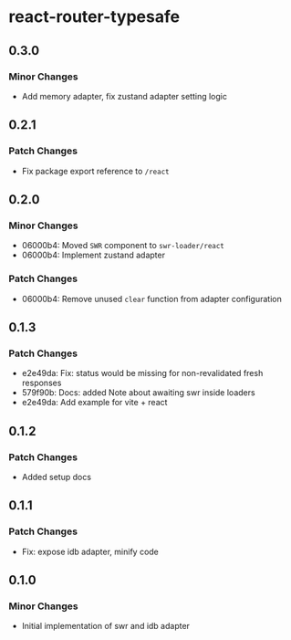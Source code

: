 # react-router-typesafe

## 0.3.0

### Minor Changes

- Add memory adapter, fix zustand adapter setting logic

## 0.2.1

### Patch Changes

- Fix package export reference to `/react`

## 0.2.0

### Minor Changes

- 06000b4: Moved `SWR` component to `swr-loader/react`
- 06000b4: Implement zustand adapter

### Patch Changes

- 06000b4: Remove unused `clear` function from adapter configuration

## 0.1.3

### Patch Changes

- e2e49da: Fix: status would be missing for non-revalidated fresh responses
- 579f90b: Docs: added Note about awaiting swr inside loaders
- e2e49da: Add example for vite + react

## 0.1.2

### Patch Changes

- Added setup docs

## 0.1.1

### Patch Changes

- Fix: expose idb adapter, minify code

## 0.1.0

### Minor Changes

- Initial implementation of swr and idb adapter
